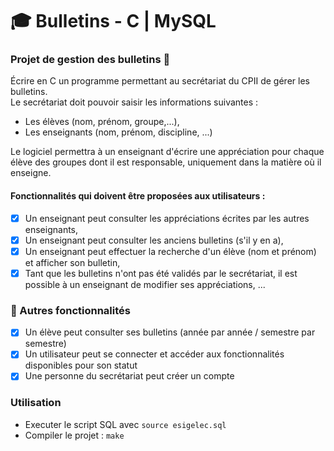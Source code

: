 # 🎓 Bulletins - C | MySQL

### Projet de gestion des bulletins 📜
Écrire en C un programme permettant au secrétariat du CPII de gérer les
bulletins.  
Le secrétariat doit pouvoir saisir les informations suivantes :
- Les élèves (nom, prénom, groupe,...),
- Les enseignants (nom, prénom, discipline, ...)  
 
Le logiciel permettra à un enseignant d'écrire une appréciation pour chaque
élève des groupes dont il est responsable, uniquement dans la matière où il
enseigne.   
#### Fonctionnalités qui doivent être proposées aux utilisateurs :
- [X] Un enseignant peut consulter les appréciations écrites par les autres enseignants,
- [X] Un enseignant peut consulter les anciens bulletins (s'il y en a),
- [X] Un enseignant peut effectuer la recherche d'un élève (nom et prénom)
et afficher son bulletin,
- [X] Tant que les bulletins n'ont pas été validés par le secrétariat, il est
possible à un enseignant de modifier ses appréciations, ...

### 📝 Autres fonctionnalités 
- [X] Un élève peut consulter ses bulletins (année par année / semestre par semestre)
- [X] Un utilisateur peut se connecter et accéder aux fonctionnalités disponibles pour son statut
- [X] Une personne du secrétariat peut créer un compte  

### Utilisation  
 - Executer le script SQL avec `source esigelec.sql`  
 - Compiler le projet : `make`
